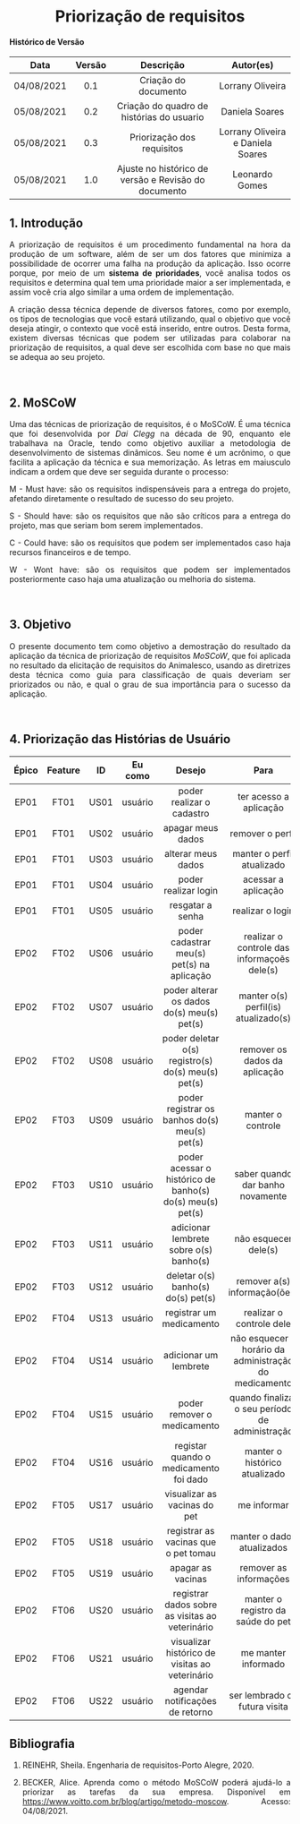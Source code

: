 # <center> Priorização de requisitos

#### Histórico de Versão

|    Data    | Versão |      Descrição       |     Autor(es)     |
| :--------: | :----: | :------------------: | :---------------: |
| 04/08/2021 |  0.1   | Criação do documento | Lorrany Oliveira  |
| 05/08/2021 |  0.2   | Criação do quadro de histórias do usuario | Daniela Soares  |
| 05/08/2021 |  0.3   | Priorização dos requisitos | Lorrany Oliveira e Daniela Soares  |
| 05/08/2021 |  1.0   | Ajuste no histórico de versão e Revisão do documento | Leonardo Gomes  |

<div align="justify">

## 1. Introdução

A priorização de requisitos é um procedimento fundamental na hora da produção de um software, além de ser um dos fatores que minimiza a possibilidade de ocorrer uma falha na produção da aplicação. Isso ocorre porque, por meio de um __sistema de prioridades__, você analisa todos os requisitos e determina qual tem uma prioridade maior a ser implementada, e assim você cria algo similar a uma ordem de implementação.

A criação dessa técnica depende de diversos fatores, como por exemplo, os tipos de tecnologias que você estará utilizando, qual o objetivo que você deseja atingir, o contexto que você está inserido, entre outros. Desta forma, existem diversas técnicas que podem ser utilizadas para colaborar na priorização de requisitos, a qual deve ser escolhida com base no que mais se adequa ao seu projeto.

<br/>

## 2. MoSCoW

Uma das técnicas de priorização de requisitos, é o MoSCoW. É uma técnica que foi desenvolvida por _Dai Clegg_ na década de 90, enquanto ele trabalhava na Oracle, tendo como objetivo auxiliar a metodologia de desenvolvimento de sistemas dinâmicos. Seu nome é um acrônimo, o que facilita a aplicação da técnica e sua memorização. As letras em maiusculo indicam a ordem que deve ser seguida durante o processo:

 M - Must have: são os requisitos indispensáveis para a entrega do projeto, afetando diretamente o resultado de sucesso do seu projeto.

 S - Should have: são os requisitos que não são críticos para a entrega do projeto,  mas que seriam bom serem implementados.  

 C - Could have: são os requisitos que podem ser implementados caso haja recursos financeiros e de tempo.

 W - Wont have: são os requisitos que podem ser implementados posteriormente caso haja uma atualização ou melhoria do sistema.  

<br/>

## 3. Objetivo

O presente documento tem como objetivo a demostração do resultado da aplicação da técnica de priorização de requisitos _MoSCoW_, que foi aplicada no resultado da elicitação de requisitos do Animalesco, usando as diretrizes desta técnica como guia para classificação de quais deveriam ser priorizados ou não, e qual o grau de sua importância para o sucesso da aplicação.  

<br/>

## 4. Priorização das Histórias de Usuário

|  Épico  | Feature |  ID   |   Eu como    |   Desejo  |   Para   | Prioridade  |
| :-----: | :----:  |:-----:| :----------: | :-------: |:--------:| :---------: |
|  EP01   |  FT01   | US01  |   usuário    |   poder realizar o cadastro | ter acesso a aplicação    |   Must    |
|  EP01   |  FT01   | US02  |   usuário    |   apagar meus dados  |   remover o perfil   |   Should   |
|  EP01   |  FT01   | US03  |   usuário    |   alterar meus dados | manter o perfil atualizado      |   Should      |
|  EP01   |  FT01   | US04  |   usuário    |   poder realizar login  |    acessar a aplicação   | Must  |
|  EP01   |  FT01   | US05  |   usuário    |   resgatar a senha  |   realizar o login   |  Should  |
|  EP02   |  FT02   | US06  |   usuário    |   poder cadastrar meu(s) pet(s) na aplicação  |   realizar o controle das informaçoẽs dele(s)   | Must  |
|  EP02   |  FT02   | US07  |   usuário    |   poder alterar os dados do(s) meu(s) pet(s)  |   manter o(s) perfil(is) atualizado(s)   | Must  |
|  EP02   |  FT02   | US08  |   usuário    |   poder deletar o(s) registro(s) do(s) meu(s) pet(s)  |   remover os dados da aplicação   | Must   |
|  EP02   |  FT03   | US09  |   usuário    |   poder registrar os banhos do(s) meu(s) pet(s)  |   manter o controle   | Must  |
|  EP02   |  FT03   | US10  |   usuário    |   poder acessar o histórico de banho(s) do(s) meu(s) pet(s)  |   saber quando dar banho novamente   | Should  |
|  EP02   |  FT03   | US11  |   usuário    |   adicionar lembrete sobre o(s) banho(s)  |    não esquecer dele(s)   |  Should  |
|  EP02   |  FT03   | US12  |   usuário    |   deletar o(s) banho(s) do(s) pet(s)  |   remover a(s) informação(ões)   |  Could  |
|  EP02   |  FT04   | US13  |   usuário    |   registrar um medicamento  |   realizar o controle dele   | Must  |
|  EP02   |  FT04   | US14  |   usuário    |   adicionar um lembrete  |   não esquecer o horário da administração do medicamento   | Must  |
|  EP02   |  FT04   | US15  |   usuário    |   poder remover o medicamento  |   quando finalizar o seu período de administração   | Must  |
|  EP02   |  FT04   | US16  |   usuário    |   registar quando o medicamento foi dado  |   manter o histórico atualizado   | Must  |
|  EP02   |  FT05   | US17  |   usuário    |   visualizar as vacinas do pet  |   me informar   | Must  |
|  EP02   |  FT05   | US18  |   usuário    |   registrar as vacinas que o pet tomau  |   manter o dados atualizados   | Must  |
|  EP02   |  FT05   | US19  |   usuário    |   apagar as vacinas  |   remover as informações   | Should  |
|  EP02   |  FT06   | US20  |   usuário    |   registrar dados sobre as visitas ao veterinário  |   manter o registro da saúde do pet   | Must  |
|  EP02   |  FT06   | US21  |   usuário    |   visualizar histórico de visitas ao veterinário  |   me manter informado   | Must  |
|  EP02   |  FT06   | US22  |   usuário    |   agendar notificações de retorno  |   ser lembrado da futura visita   | Must  |

## Bibliografia

1. REINEHR, Sheila. Engenharia de requisitos-Porto Alegre, 2020.

2. BECKER, Alice. Aprenda como o método MoSCoW poderá ajudá-lo a priorizar as tarefas da sua empresa. Disponível em <https://www.voitto.com.br/blog/artigo/metodo-moscow>. Acesso: 04/08/2021.

</div>